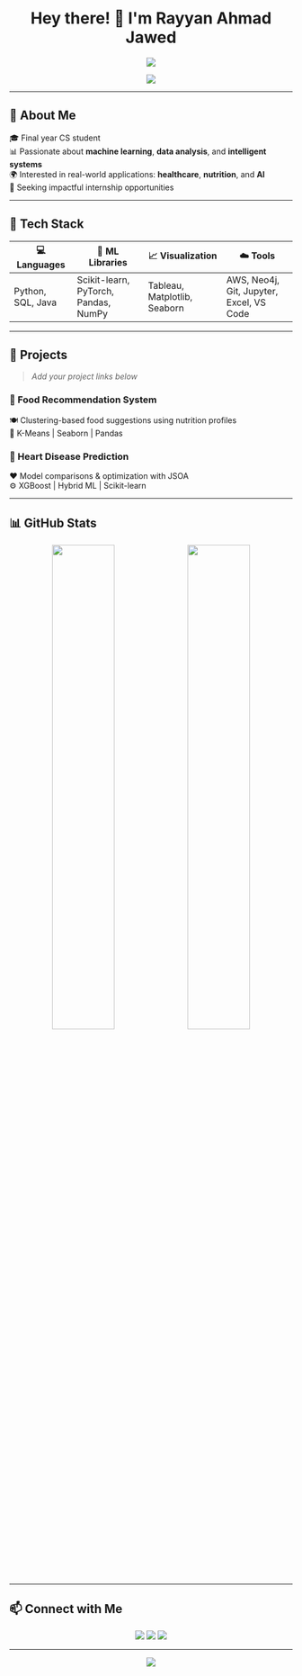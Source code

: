 <h1 align="center">Hey there! 👋 I'm Rayyan Ahmad Jawed</h1>

<p align="center">
  <img src="https://readme-typing-svg.herokuapp.com/?lines=Aspiring+Data+Scientist;ML+Enthusiast;Turning+Data+Into+Insights&center=true&width=440&height=45&color=894DCD&vCenter=true&pause=1000&size=25" />
</p>

<p align="center">
  <a href="mailto:rayyanahmadj@gmail.com"><img src="https://img.shields.io/badge/Email-rayyanahmadj@gmail.com-red?style=flat-square&logo=gmail"></a>
</p>

---

## 🧠 About Me

🎓 Final year CS student  
📊 Passionate about **machine learning**, **data analysis**, and **intelligent systems**  
🌍 Interested in real-world applications: **healthcare**, **nutrition**, and **AI**  
🚀 Seeking impactful internship opportunities  

---

## 🧰 Tech Stack

<div align="center">

| 💻 Languages | 🧠 ML Libraries | 📈 Visualization | ☁️ Tools |
|-------------|-----------------|------------------|----------|
| Python, SQL, Java | Scikit-learn, PyTorch, Pandas, NumPy | Tableau, Matplotlib, Seaborn | AWS, Neo4j, Git, Jupyter, Excel, VS Code |

</div>

---

## 📂 Projects

> _Add your project links below_

### 🔗 Food Recommendation System  
🍽️ Clustering-based food suggestions using nutrition profiles  
🧪 K-Means | Seaborn | Pandas

### 🔗 Heart Disease Prediction  
❤️ Model comparisons & optimization with JSOA  
⚙️ XGBoost | Hybrid ML | Scikit-learn

---

## 📊 GitHub Stats

<p align="center">
  <img src="https://github-readme-stats.vercel.app/api?username=Rayyan501&show_icons=true&theme=default&hide=issues&hide_border=true" width="47%" />
  <img src="https://github-readme-streak-stats.herokuapp.com/?user=Rayyan501&hide_border=true&theme=default" width="47%" />
</p>

---

## 📫 Connect with Me

<p align="center">
  <a href="mailto:rayyanahmadj@gmail.com"><img src="https://img.shields.io/badge/Gmail-rayyanahmadj@gmail.com-D14836?style=for-the-badge&logo=gmail&logoColor=white"></a>
  <a href="https://www.linkedin.com/in/YOUR-LINKEDIN-HERE"><img src="https://img.shields.io/badge/LinkedIn-YourUsername-0077B5?style=for-the-badge&logo=linkedin&logoColor=white"></a>
  <a href="https://github.com/Rayyan501"><img src="https://img.shields.io/badge/GitHub-Rayyan501-181717?style=for-the-badge&logo=github&logoColor=white"></a>
</p>

---

<p align="center">
  <img src="https://github.com/DenverCoder1/readme-typing-svg/raw/main/demo.gif" />
</p>
